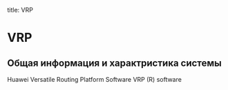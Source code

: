 title: VRP

# VRP

## Общая информация и характристика системы
Huawei Versatile Routing Platform Software
VRP (R) software
